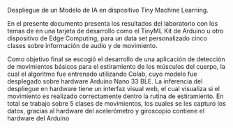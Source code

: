 Despliegue de un Modelo de IA en dispositivo Tiny
Machine Learning.

En el presente documento presenta los resultados del laboratorio con los temas de en una tarjeta de desarrollo como el TinyML Kit de Arduino
u otro dispositivo de Edge Computing, para un data set personalizado cinco clases sobre información de audio y de movimiento.

Como objetivo final se escogió el desarrollo de una aplicación de detección de movimientos básicos para el estiramiento de los músculos del
cuerpo, la cual el algoritmo fue entrenado utilizando Colab, cuyo modelo fue desplegado sobre hardware Arduino Nano 33 BLE. La inferencia
del despliegue en hardware tiene un interfaz visual web, el cual visualiza si el movimiento es realizado correctamente dentro la rutina de
estiramiento. En total se trabajo sobre 5 clases de movimientos, los cuales se les capturo los datos, gracias al hardware del acelerómetro y
giroscopio contiene el hardware del Arduino
